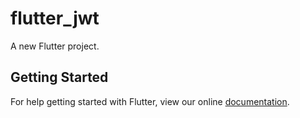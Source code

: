 # flutter_jwt

A new Flutter project.

## Getting Started

For help getting started with Flutter, view our online
[documentation](https://flutter.io/).
